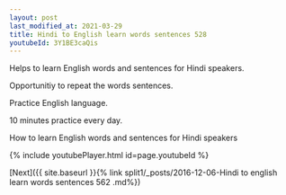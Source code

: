 ```yaml
---
layout: post
last_modified_at: 2021-03-29
title: Hindi to English learn words sentences 528 
youtubeId: 3Y1BE3caQis
---
```

 
 
Helps to learn English words and sentences for Hindi speakers.

Opportunitiy to repeat the words sentences. 

Practice English language. 
 
10 minutes practice every day. 
 
How to learn English words and sentences for Hindi speakers 
 
{% include youtubePlayer.html id=page.youtubeId %}
 
 
[Next]({{ site.baseurl }}{% link  split1/_posts/2016-12-06-Hindi to english learn words sentences 562 .md%})
 
